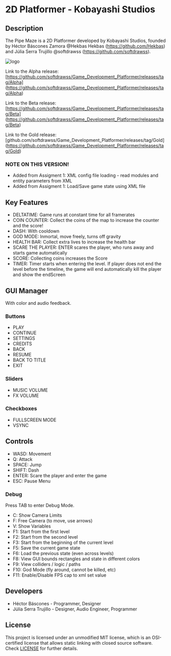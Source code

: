 # 2D Platformer - Kobayashi Studios

## Description

The Pipe Maze is a 2D Platformer developed by Kobayashi Studios, founded by Héctor Báscones Zamora @Hekbas Hekbas (https://github.com/Hekbas) and Júlia Serra Trujillo @softdrawss (https://github.com/softdrawss).

![logo](https://user-images.githubusercontent.com/99959289/200201246-e9a57554-41d6-4304-8de3-caa10a13133a.png)

Link to the Alpha release: [https://github.com/softdrawss/Game_Development_Platformer/releases/tag/Alpha] (https://github.com/softdrawss/Game_Development_Platformer/releases/tag/Alpha)

Link to the Beta release: [https://github.com/softdrawss/Game_Development_Platformer/releases/tag/Beta] (https://github.com/softdrawss/Game_Development_Platformer/releases/tag/Beta)

Link to the Gold release: [github.com/softdrawss/Game_Development_Platformer/releases/tag/Gold] (https://github.com/softdrawss/Game_Development_Platformer/releases/tag/Gold)

### NOTE ON THIS VERSION!

- Added from Assigment 1: XML config file loading - read modules and entity parameters from XML
- Added from Assigment 1: Load/Save game state using XML file

## Key Features
 - DELTATIME: Game runs at constant time for all framerates
 - COIN COUNTER: Collect the coins of the map to increase the counter and the score!
 - DASH: With cooldown
 - GOD MODE: Inmortal, move freely, turns off gravity
 - HEALTH BAR: Collect extra lives to increase the health bar
 - SCARE THE PLAYER: ENTER scares the player, who runs away and starts game automatically
 - SCORE: Collecting coins increases the Score
 - TIMER: Timer starts when entering the level. If player does not end the level before the timeline, the game will end automatically kill the player and show the endScreen

## GUI Manager

With color and audio feedback. 

### Buttons
 - PLAY
 - CONTINUE
 - SETTINGS
 - CREDITS
 - BACK
 - RESUME
 - BACK TO TITLE
 - EXIT

### Sliders
 -  MUSIC VOLUME
 -  FX VOLUME

### Checkboxes
 - FULLSCREEN MODE
 - VSYNC

## Controls

 - WASD: Movement
 - Q: Attack
 - SPACE: Jump
 - SHIFT: Dash
 - ENTER: Scare the player and enter the game
 - ESC: Pause Menu
 
 ### Debug
 Press TAB to enter Debug Mode.
 
 - C: Show Camera Limits
 - F: Free Camera (to move, use arrows)
 - V: Show Variables
 - F1: Start from the first level
 - F2: Start from the second level
 - F3: Start from the beginning of the current level
 - F5: Save the current game state
 - F6: Load the previous state (even across levels)
 - F8: View GUI bounds rectangles and state in different colors
 - F9: View colliders / logic / paths
 - F10: God Mode (fly around, cannot be killed, etc)
 - F11: Enable/Disable FPS cap to xml set value

## Developers

 - Héctor Báscones - Programmer, Designer
 - Júlia Serra Trujillo - Designer, Audio Engineer, Programmer

## License

This project is licensed under an unmodified MIT license, which is an OSI-certified license that allows static linking with closed source software. Check [LICENSE](LICENSE) for further details.
